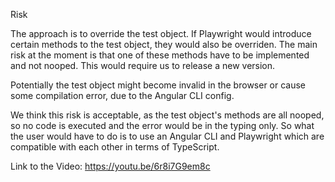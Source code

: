 Risk

The approach is to override the test object. If Playwright would introduce certain methods to the test object, they would also be overriden. The main risk at the moment is that one of these methods have to be implemented and not nooped. This would require us to release a new version.

Potentially the test object might become invalid in the browser or cause some compilation error, due to the Angular CLI config.

We think this risk is acceptable, as the test object's methods are all nooped, so no code is executed and the error would be in the typing only. So what the user would have to do is to use an Angular CLI and Playwright which are compatible with each other in terms of TypeScript.

Link to the Video: https://youtu.be/6r8i7G9em8c
